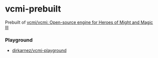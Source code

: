 vcmi-prebuilt
=============
Prebuilt of [vcmi/vcmi: Open-source engine for Heroes of Might and Magic III](https://github.com/vcmi/vcmi)

### Playground
- [dirkarnez/vcmi-playground](https://github.com/dirkarnez/vcmi-playground)